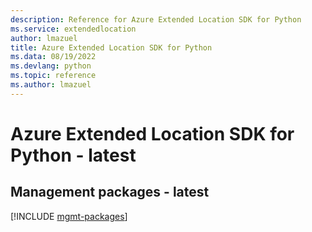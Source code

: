```yaml
---
description: Reference for Azure Extended Location SDK for Python
ms.service: extendedlocation
author: lmazuel
title: Azure Extended Location SDK for Python
ms.data: 08/19/2022
ms.devlang: python
ms.topic: reference
ms.author: lmazuel
---
```

# Azure Extended Location SDK for Python - latest

## Management packages - latest
[!INCLUDE [mgmt-packages](extended-location-mgmt-index.md)]
